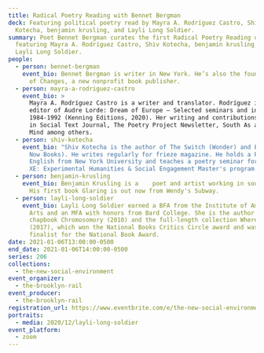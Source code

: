 ```yaml
---
title: Radical Poetry Reading with Bennet Bergman
deck: Featuring political poetry read by Mayra A. Rodríguez Castro, Shiv
  Kotecha, benjamin krusling, and Layli Long Soldier.
summary: Poet Bennet Bergman curates the first Radical Poetry Reading of 2021,
  featuring Mayra A. Rodríguez Castro, Shiv Kotecha, benjamin krusling, and
  Layli Long Soldier.
people:
  - person: bennet-bergman
    event_bio: Bennet Bergman is writer in New York. He’s also the founding editor
      of Changes, a new nonprofit book publisher.
  - person: mayra-a-rodriguez-castro
    event_bio: >
      Mayra A. Rodríguez Castro is a writer and translator. Rodríguez is the
      editor of Audre Lorde: Dream of Europe – Selected seminars and interviews:
      1984-1992 (Kenning Editions, 2020). Her writing and contributions appear
      in Social Text Journal, The Poetry Project Newsletter, South As a State of
      Mind among others.
  - person: shiv-kotecha
    event_bio: "Shiv Kotecha is the author of The Switch (Wonder) and EXTRIGUE (Make
      Now Books). He writes regularly for frieze magazine. He holds a PhD in
      English from New York University and teaches a poetry seminar for NYU’s
      XE: Experimental Humanities & Social Engagement Master's program. "
  - person: benjamin-krusling
    event_bio: Benjamin Krusling is a    poet and artist working in sound and video.
      His first book Glaring is out now from Wendy's Subway.
  - person: layli-long-soldier
    event_bio: Layli Long Soldier earned a BFA from the Institute of American Indian
      Arts and an MFA with honors from Bard College. She is the author of the
      chapbook Chromosomory (2010) and the full-length collection Whereas
      (2017), which won the National Books Critics Circle award and was a
      finalist for the National Book Award.
date: 2021-01-06T13:00:00-0500
end_date: 2021-01-06T14:00:00-0500
series: 206
collections:
  - the-new-social-environment
event_organizer:
  - the-brooklyn-rail
event_producer:
  - the-brooklyn-rail
registration_url: https://www.eventbrite.com/e/the-new-social-environment-211-radical-poetry-with-bennet-bergman-tickets-133873815185
portraits:
  - media: 2020/12/layli-long-soldier
event_platform:
  - zoom
---
```

